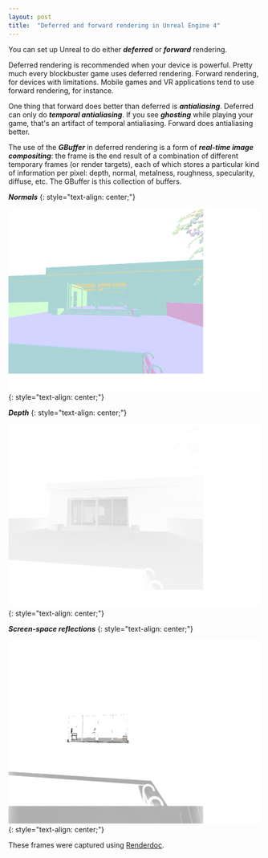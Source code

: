 ```yaml
---
layout: post
title:  "Deferred and forward rendering in Unreal Engine 4"
---
```

You can set up Unreal to do either ***deferred*** or ***forward*** rendering.

Deferred rendering is recommended when your device is powerful. Pretty much every blockbuster game uses deferred rendering. Forward rendering, for devices with limitations. Mobile games and VR applications tend to use forward rendering, for instance.

One thing that forward does better than deferred is ***antialiasing***. Deferred can only do ***temporal antialiasing***. If you see ***ghosting*** while playing your game, that's an artifact of temporal antialiasing. Forward does antialiasing better.

The use of the ***GBuffer*** in deferred rendering is a form of ***real-time image compositing***: the frame is the end result of a combination of different temporary frames (or render targets), each of which stores a particular kind of information per pixel: depth, normal, metalness, roughness, specularity, diffuse, etc. The GBuffer is this collection of buffers.

***Normals***
{: style="text-align: center;"}

![](/assets/2020-04-11-deferred-and-forward-rendering-in-ue4/1.png)
{: style="text-align: center;"}

***Depth***
{: style="text-align: center;"}

![](/assets/2020-04-11-deferred-and-forward-rendering-in-ue4/2.png)
{: style="text-align: center;"}

***Screen-space reflections***
{: style="text-align: center;"}

![](/assets/2020-04-11-deferred-and-forward-rendering-in-ue4/3.png)
{: style="text-align: center;"}

These frames were captured using [Renderdoc](https://renderdoc.org/).
